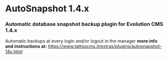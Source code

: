 # AutoSnapshot 1.4.x
### Automatic database snapshot backup plugin for Evolution CMS 1.4.x

Automatic backups at every login and/or logout in the manager
**more info and instructions at:** https://www.tattoocms.it/extras/plugins/autosnapshot-14x.html
